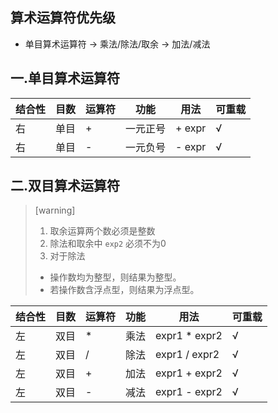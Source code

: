 ## 算术运算符优先级
+	单目算术运算符 -> 乘法/除法/取余 -> 加法/减法

## 一.单目算术运算符
|结合性|目数|运算符|功能|用法|可重载|
|----|----|----|----|----|----|
|右|单目|+|一元正号|+ expr|√|
|右|单目|-|一元负号|- expr|√|

## 二.双目算术运算符
>[warning]
>
>1.	取余运算两个数必须是整数
>2.	除法和取余中 `exp2` 必须不为0
>3.	对于除法
>	+	操作数均为整型，则结果为整型。
>	+	若操作数含浮点型，则结果为浮点型。

|结合性|目数|运算符|功能|用法|可重载|
|----|----|----|----|----|----|
|左|双目|\*|乘法|expr1 \* expr2|√|
|左|双目|/|除法|expr1 / expr2|√|
|左|双目|+|加法|expr1 + expr2|√|
|左|双目|-|减法|expr1 - expr2|√|


